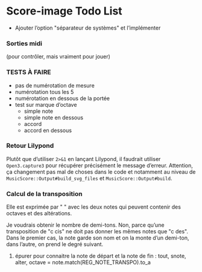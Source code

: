 # Score-image Todo List

* Ajouter l’option "séparateur de systèmes" et l’implémenter


### Sorties midi

(pour contrôler, mais vraiment pour jouer)

### TESTS À FAIRE

* pas de numérotation de mesure
* numérotation tous les 5
* numérotation en dessous de la portée
* test sur marque d’octave
  - simple note
  - simple note en dessous
  - accord
  - accord en dessous

### Retour Lilypond

Plutôt que d’utiliser `2>&1` en lançant Lilypond, il faudrait utiliser `Open3.capture3` pour récupérer précisément le message d’erreur. Attention, ça changement pas mal de choses dans le code et notamment au niveau de `MusicScore::Output#build_svg_files` et `MusicScore::Output#build`.

### Calcul de la transposition

Elle est exprimée par "<note1> <note2>" avec les deux notes qui peuvent contenir des octaves et des altérations.

Je voudrais obtenir le nombre de demi-tons. Non, parce qu’une transposition de "c cis" ne doit pas donner les mêmes notes que "c des". Dans le premier cas, la note garde son nom et on la monte d’un demi-ton, dans l’autre, on prend le degré suivant.

1. épurer pour connaitre la note de départ et la note de fin :
tout, snote, alter, octave = note.match(REG_NOTE_TRANSPO).to_a
